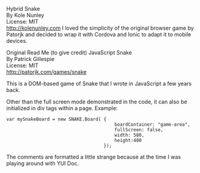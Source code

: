 
Hybrid Snake<br/> By Kole Nunley<br/> License: MIT<br/>http://kolenunley.com I loved the simplicity of the original browser game by Patorjk and decided to wrap it with Cordova and Ionic to adapt it to mobile devices.




Original Read Me (to give credit)
JavaScript Snake<br/>
By Patrick Gillespie<br/>
License: MIT<br/>
http://patorjk.com/games/snake

This is a DOM-based game of Snake that I wrote in JavaScript a few years back.

Other than the full screen mode demonstrated in the code, it can also be 
initialized in div tags within a page. Example:

    var mySnakeBoard = new SNAKE.Board( {
                                            boardContainer: "game-area",
                                            fullScreen: false,
                                            width: 580,
                                            height:400
                                        });
                                    
The comments are formatted a little strange because at the time I was playing
around with YUI Doc.
